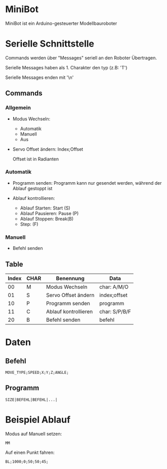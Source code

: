 # MiniBot

MiniBot ist ein Arduino-gesteuerter Modellbauroboter

# Serielle Schnittstelle

Commands werden über "Messages" seriell an den Roboter Übertragen.

Serielle Messages haben als 1. Charakter den typ (z.B: 'T')

Serielle Messages enden mit '\n'

## Commands

### Allgemein

* Modus Wechseln:
    * Automatik
    * Manuell
    * Aus

* Servo Offset ändern:
    Index;Offset

    Offset ist in Radianten

### Automatik

* Programm senden:
    Programm kann nur gesendet werden, während der Ablauf gestoppt ist

* Ablauf kontrollieren:
    * Ablauf Starten: Start (S)
    * Ablauf Pausieren: Pause (P)
    * Ablauf Stoppen: Break(B)
    * Step: (F)

### Manuell

* Befehl senden

## Table

| Index | CHAR | Benennung            | Data          |
|-------|------|----------------------|---------------|
| 00    | M    | Modus Wechseln       | char: A/M/O   |
| 01    | S    | Servo Offset ändern  | index;offset  |
| 10    | P    | Programm senden      | programm      |
| 11    | C    | Ablauf kontrollieren | char: S/P/B/F |
| 20    | B    | Befehl senden        | befehl        |

# Daten

## Befehl

```
MOVE_TYPE;SPEED;X;Y;Z;ANGLE;
```

## Programm

```
SIZE|BEFEHL|BEFEHL|...|
```

# Beispiel Ablauf

Modus auf Manuell setzen:

    MM

Auf einen Punkt fahren:

    BL;1000;0;50;50;45;
